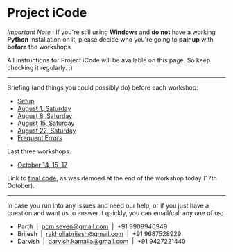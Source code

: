 Project iCode
=============

*Important Note* : If you're still using **Windows** and **do not** have a working
**Python** installation on it, please decide who you're going to **pair up** with **before**
the workshops. 

All instructions for Project iCode will be available on this page.
So keep checking it regularly. :)

---

Briefing (and things you could possibly do) before each workshop:

- [Setup](setup.html)
- [August 1, Saturday](1-8.html)
- [August 8, Saturday](8-8.html)
- [August 15, Saturday](15-8.html)
- [August 22, Saturday](22-8.html)
- [Frequent Errors](fe.html)

Last three workshops:

- [October 14, 15, 17](14-15-17-10.html)

Link to [final code](../final.zip), as was demoed at the end of the workshop today (17th October). 

---

In case you run into any issues and need our help, or if you just have a
question and want us to answer it quickly, you can email/call any one of us:

- Parth &nbsp;|&nbsp; pcm.seven@gmail.com &nbsp;|&nbsp; +91 9909940949
- Brijesh &nbsp;|&nbsp; rakholiabrijesh@gmail.com &nbsp;|&nbsp; +91 9687528929
- Darvish &nbsp;|&nbsp; darvish.kamalia@gmail.com &nbsp;|&nbsp; +91 9427221440
